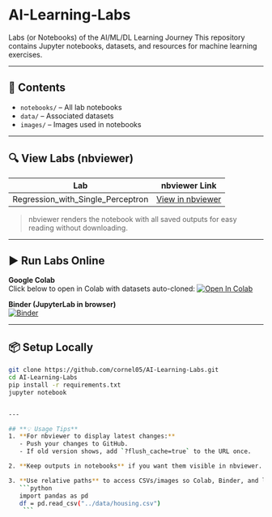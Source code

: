# AI-Learning-Labs
Labs (or Notebooks) of the AI/ML/DL Learning Journey
This repository contains Jupyter notebooks, datasets, and resources for machine learning exercises.

---

## 📂 Contents
- `notebooks/` – All lab notebooks
- `data/` – Associated datasets
- `images/` – Images used in notebooks

---

## 🔍 View Labs (nbviewer)

| Lab | nbviewer Link |
|-----|--------------|
| Regression_with_Single_Perceptron | [View in nbviewer](https://nbviewer.org/github/cornel05/AI-Learning-Labs/blob/main/notebooks/regression_with_single_perceptron.ipynb) |

> nbviewer renders the notebook with all saved outputs for easy reading without downloading.

---

## ▶️ Run Labs Online

**Google Colab**  
Click below to open in Colab with datasets auto-cloned:
[![Open In Colab](https://colab.research.google.com/assets/colab-badge.svg)](https://colab.research.google.com/github/<YOUR_USERNAME>/<YOUR_REPO>/blob/main/notebooks/C2_W3_Lab_1_Regression_with_Perceptron.ipynb)

**Binder (JupyterLab in browser)**  
[![Binder](https://mybinder.org/badge_logo.svg)](https://mybinder.org/v2/gh/<YOUR_USERNAME>/<YOUR_REPO>/main?urlpath=lab/tree/notebooks/C2_W3_Lab_1_Regression_with_Perceptron.ipynb)

---

## 📦 Setup Locally

```bash
git clone https://github.com/cornel05/AI-Learning-Labs.git
cd AI-Learning-Labs
pip install -r requirements.txt
jupyter notebook


---

## **💡 Usage Tips**
1. **For nbviewer to display latest changes:**  
   - Push your changes to GitHub.
   - If old version shows, add `?flush_cache=true` to the URL once.

2. **Keep outputs in notebooks** if you want them visible in nbviewer.

3. **Use relative paths** to access CSVs/images so Colab, Binder, and local runs all work:
   ```python
   import pandas as pd
   df = pd.read_csv("../data/housing.csv")
    ```
